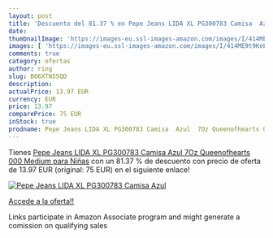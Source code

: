 ```yaml
---
layout: post
title: 'Descuento del 81.37 % en Pepe Jeans LIDA XL PG300783 Camisa  Azul'
date: 
thumbnailImage: 'https://images-eu.ssl-images-amazon.com/images/I/414ME9t9KeL._SL200_.jpg'
images: [ 'https://images-eu.ssl-images-amazon.com/images/I/414ME9t9KeL._SL200_.jpg' ]
comments: true
category: ofertas
author: ring
slug: B06XTN55QD
description:
actualPrice: 13.97 EUR
currency: EUR
price: 13.97
comparePrice: 75 EUR
inStock: true
prodname: Pepe Jeans LIDA XL PG300783 Camisa  Azul  7Oz Queenofhearts 000   Medium para Niñas
---
```


Tienes [Pepe Jeans LIDA XL PG300783 Camisa  Azul  7Oz Queenofhearts 000   Medium para Niñas](https://www.amazon.es/dp/B06XTN55QD/?tag=tolees-21) con un 81.37 % de descuento con precio de oferta de 13.97 EUR (original: 75 EUR) en el siguiente enlace!

[![Pepe Jeans LIDA XL PG300783 Camisa  Azul](https://images-eu.ssl-images-amazon.com/images/I/414ME9t9KeL._SL200_.jpg)](https://www.amazon.es/dp/B06XTN55QD/?tag=tolees-21)

[Accede a la oferta!!](https://www.amazon.es/dp/B06XTN55QD/?tag=tolees-21)

Links participate in Amazon Associate program and might generate a comission on qualifying sales


